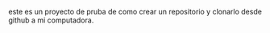 este es un proyecto de pruba de como crear un repositorio  y clonarlo desde github a mi computadora.